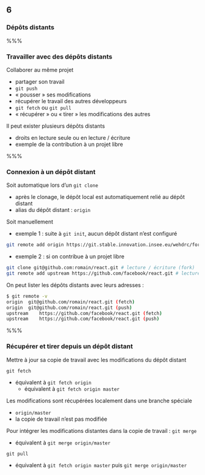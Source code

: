 <!-- .slide: data-background-image="images/logo-git.png" data-background-size="600px" class="chapter" -->
## 6
### Dépôts distants


%%%


<!-- .slide: class="slide" data-background-image="images/logo-git.png" data-background-size="600px" -->
### Travailler avec des dépôts distants

Collaborer au même projet
 - partager son travail
  - `git push`
  - « pousser » ses modifications
 - récupérer le travail des autres développeurs
  - `git fetch` ou `git pull`
  - « récupérer » ou « tirer » les modifications des autres

Il peut exister plusieurs dépôts distants
 - droits en lecture seule ou en lecture / écriture
 - exemple de la contribution à un projet libre


%%%


<!-- .slide: class="slide" data-background-image="images/logo-git.png" data-background-size="600px" -->
### Connexion à un dépôt distant

Soit automatique lors d’un `git clone`
 - après le clonage, le dépôt local est automatiquement relié au dépôt distant
 - alias du dépôt distant : `origin`

Soit manuellement
 - exemple 1 : suite à `git init`, aucun dépôt distant n’est configuré

```bash
git remote add origin https://git.stable.innovation.insee.eu/wehdrc/formation-git.git
```

 - exemple 2 : si on contribue à un projet libre

```bash
git clone git@github.com:romain/react.git # lecture / écriture (fork)
git remote add upstream https://github.com/facebook/react.git # lecture seule
```

On peut lister les dépôts distants avec leurs adresses :

```bash
$ git remote -v
origin	git@github.com/romain/react.git (fetch)
origin	git@github.com/romain/react.git (push)
upstream	https://github.com/facebook/react.git (fetch)
upstream	https://github.com/facebook/react.git (push)
```


%%%


<!-- .slide: class="slide" data-background-image="images/logo-git.png" data-background-size="600px" -->
### Récupérer et tirer depuis un dépôt distant

Mettre à jour sa copie de travail avec les modifications du dépôt distant

`git fetch`
  - équivalent à `git fetch origin`
  	- équivalent à `git fetch origin master`

Les modifications sont récupérées localement dans une branche spéciale
  - `origin/master`
  - la copie de travail n’est pas modifiée

Pour intégrer les modifications distantes dans la copie de travail : `git merge`
  - équivalent à `git merge origin/master`

`git pull` <!-- .element: class="icon idea" -->
 - équivalent à `git fetch origin master` puis `git merge origin/master`
 